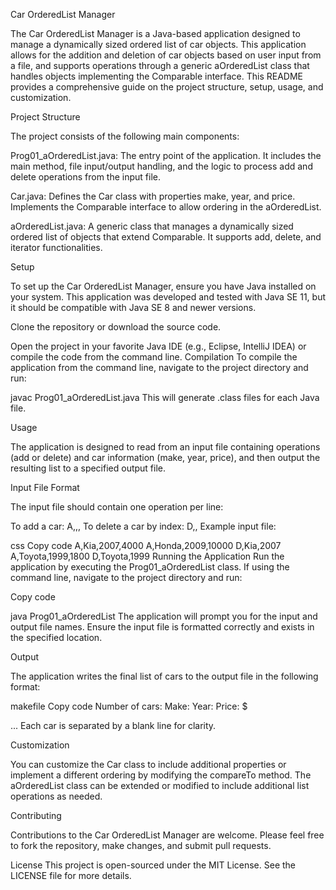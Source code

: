 Car OrderedList Manager

The Car OrderedList Manager is a Java-based application designed to manage a dynamically sized ordered list of car objects. This application allows for the addition and deletion of car objects based on user input from a file, and supports operations through a generic aOrderedList class that handles objects implementing the Comparable interface. This README provides a comprehensive guide on the project structure, setup, usage, and customization.

Project Structure

The project consists of the following main components:

Prog01_aOrderedList.java: The entry point of the application. It includes the main method, file input/output handling, and the logic to process add and delete operations from the input file.

Car.java: Defines the Car class with properties make, year, and price. Implements the Comparable<Car> interface to allow ordering in the aOrderedList.

aOrderedList.java: A generic class that manages a dynamically sized ordered list of objects that extend Comparable<T>. It supports add, delete, and iterator functionalities.

Setup

To set up the Car OrderedList Manager, ensure you have Java installed on your system. This application was developed and tested with Java SE 11, but it should be compatible with Java SE 8 and newer versions.

Clone the repository or download the source code.

Open the project in your favorite Java IDE (e.g., Eclipse, IntelliJ IDEA) or compile the code from the command line.
Compilation
To compile the application from the command line, navigate to the project directory and run:

javac Prog01_aOrderedList.java
This will generate .class files for each Java file.

Usage

The application is designed to read from an input file containing operations (add or delete) and car information (make, year, price), and then output the resulting list to a specified output file.

Input File Format

The input file should contain one operation per line:

To add a car: A,<Make>,<Year>,<Price>
To delete a car by index: D,<Make>,<Year>
Example input file:

css
Copy code
A,Kia,2007,4000
A,Honda,2009,10000
D,Kia,2007
A,Toyota,1999,1800
D,Toyota,1999
Running the Application
Run the application by executing the Prog01_aOrderedList class. If using the command line, navigate to the project directory and run:

Copy code

java Prog01_aOrderedList
The application will prompt you for the input and output file names. Ensure the input file is formatted correctly and exists in the specified location.

Output

The application writes the final list of cars to the output file in the following format:

makefile
Copy code
Number of cars: <size>
Make: <Make>
Year: <Year>
Price: $<Price>

...
Each car is separated by a blank line for clarity.

Customization

You can customize the Car class to include additional properties or implement a different ordering by modifying the compareTo method. The aOrderedList class can be extended or modified to include additional list operations as needed.

Contributing

Contributions to the Car OrderedList Manager are welcome. Please feel free to fork the repository, make changes, and submit pull requests.

License
This project is open-sourced under the MIT License. See the LICENSE file for more details.
